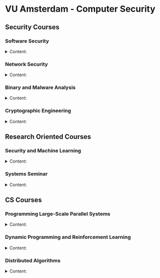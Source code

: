 # VU Amsterdam - Computer Security

## Security Courses

### Software Security

<details>
<summary>Content:</summary>

- Vulnerabilities and Attacks:
  + Buffer overflow
  + Integer overflow
  + Uninitialized variables
  + C++ Type Confusion
  + Format strings
  + Shellcode injection
  + ROP
  + Blind ROP
  + DOP
  + Use After Free
  + Double Free
- Defenses:
  + Canary
  + DEP
  + ASLR
  + Shadow Stack
  + CFI 
- Web Security:
  + Session fixation
  + XXS, CSRF
  + SSRF, XXE
  + HTTP request Smuggling
  + SQLI
  + Type juggling
  + Command injection
  + SOP, CSP, CORS
- Automatic Exploits Generation:
  + Fuzzing (Generation, Mutational)
  + Kernel exploits with Spectre
  + Sanitizers (ASan, TSan, UBSan, ...)

Most interesting papers:

- Unwinding The Stack For Fun and Profit
- The Dynamics of Innocent Flesh on the Bone: Code Reuse Ten Years Later
- DangZero: Efficient Use-After-Free Detection via Direct Page Table Access
- FloatZone: Accelerating Memory Error Detection using the Floating Point Unit
- Speculative Probing: Hacking Blind in the Spectre Era
- Hacking Blind

</details>

### Network Security

<details>
<summary>Content:</summary>

- TCP attacks:
  + Sniffing
  + Spoofing (On-path, Off-path)
  + Joncheray-style hijacking
- DoS attacks:
  + Fragmentation
  + SYN flooding
  + Botnets
  + Amplifiers
  + Detection (Sketches)
- DNS attacks:
  + Simple (Kaminsky, Birthday attack)
  + Advanced
- DNS enhancements:
  + DNSSEC
  + DoH
  + ODNS
  + Paged DNS
- PKI:
  + Certificates
  + Certificates types
  + Certificates validation and revocation
  + TLS
  + CT Logs
- CDN
- BGP:
  + Prefix hijacking
  + IRR
  + RPKI
  + Spoofing and filtering strategies
- Censorship:
  + GFW
  + Evasion (Geneva, VPNs)

Most interesting papers:
  + Off-Path TCP Exploits: Global Rate Limit Considered Dangerous
  + Off-Path TCP Exploits of the Mixed IPID Assignment
  + DNS Cache Poisoning Attack Reloaded: Revolutions with Side Channels
  + DNS Cache Poisoning Attack: Resurrections with Side Channel
  + How Great is the Great Firewall? Measuring China’s DNS Censorship
  + Weaponizing Middleboxes for TCP Reflected Amplification
  + Detection, Classification, and Analysis of Inter-Domain Traffic with Spoofed Source IP Addresses
  + An End-to-End Measurement of Certificate Revocation in the Web’s PKI
  + Geneva: Evolving Censorship Evasion Strategies
</details>


### Binary and Malware Analysis

<details>
<summary>Content:</summary>

- Dynamically linked ELF (with glibc) execution flow
- Anti-Analysis techniques:
  + Anti-debugging
  + Anti-VM
  + Anti-disassembly (Return address patching, Opaque predicates)
  + Obfuscation
  + Packers
- PIN framework
- Dynamic Taint Analysis
- Static analysis automation
- Automatic data structure recovery
- Symbolic execution
- Lifters

</details>

### Cryptographic Engineering

<details>
<summary>Content:</summary>

- Mathematics:
  + GCD, XGCD
  + Groups, Rings, Galois Fields
- RISC-V ISA
- Software Optimizations:
  + AES Tbox
  + Multiprecision arithmetic
  + Bitslicing
- Hardware Design:
  + Flow (Synthesis, Simulation, Place & Route)
  + Optimizations:
    * Area
    * Energy
    * Scan Registers
- Hardware Attacks:
  + Cache timing
  + Power Analysis (CPA)
  + Templates
  + Fault injection
  + Information Theory (Entropy, mutual information)
  + Countermeasures:
    * Masking (Boolean with ISW)
    * Hiding (WDDL, MDPL)
    * Time, space, information redundancy
- PUFs
- LWE

Most interesting papers:
  + Atomic-AES: A Compact Implementation of the AES Encryption/Decryption Core
  + Pushing the Limits: A Very Compact and a Threshold Implementation of AES
  + Midori: A Block Cipher for Low Energy
  + Cache-timing attacks on AES
  + Correlation Power Analysis with a Leakage Mode
  + Efficient Template Attacks
  + Differential Fault Analysis on A.E.S

</details>

## Research Oriented Courses

### Security and Machine Learning

<details>
<summary>Content:</summary>

 - Gradient Descent
 - Stochastic Gradient Descent
 - Goal, Variance, Bias, Diversity
 - Classification and Regression
 - RNNs and LSTM
 - LLMs (Embedding, Vector Representation, BERT, Trustworthiness)
 - APUF, iPUF
 - ML Analaysis of PUFs
 - Poisoning Attacks
 - XAI
 - Differential Privacy
 - Fairness and Bias
 - Trusted Computing Base (e.g enclaves)
 - Secure Multi Party Computation and Oblivious Transfer
 - Brain Computer Interface and Idealized Computing

##### Papers

This is a non-exhaustive list of papers that I read for the assignments,
provided by the professor or found by myself.
There are other papers that we have analyzed during the lectures, and other topics
that could be investigated for the assignments.

ML based cryptanalysis:
 - Differential cryptanalysis of DES-like cryptosystems
 - Improving Attacks on Round-Reduced Speck32/64 using Deep Learning
 - An Assessment of Differential- Neural Distinguishers
 - A deep learning aided differential distinguisher improvement framework with more lightweight and universality

XAI:
 - Post hoc Explanations may be Ineffective for Detecting Unknown Spurious Correlation
 - Sanity Checks for Saliency Maps
 - Assessing the (Un)Trustworthiness of Saliency Maps for Localizing Abnormalities in Medical Imaging
 - Guided Integrated Gradients: An Adaptive Path Method for Removing Noise
 - Beyond interpretability: developing a language to shape our relationships with AI.
 - SmoothGrad: removing noise by adding noise

Data Extraction Attacks on LLMs:
 - Training a Helpful and Harmless Assistant with Reinforcement Learning from Human Feedback
 - Extracting Training Data from Large Language Models
 - Quantifying Memorization Across Neural Language Models
 - Trustworthy LLMs: a Survey and Guideline for Evaluating Large Language Models’ Alignment
 - Scalable Extraction of Training Data from (Production) Language Models
 - Membership Inference Attacks against Machine Learning Models

Large Scale Cybernetic/AGI Infrastructure:
 - Advances and open problems in federated learning
 - Blockchain and Federated Learning for Privacy-Preserved Data Sharing in Industrial IoT
 - An integrated brain-machine interface platform with thousands of channels
 - A Survey of Published Attacks on Intel SGX
 - Explainable Artificial Intelligence (XAI): What we know and what is left to attain Trustworthy Artificial Intelligence
 - Targeted backdoor attacks on deep learning systems using data poisoning
 - Split-brain: what we know now and why this is important for understanding consciousness
 - Artificial general intelligence: concept, state of the art, and future prospects
 - The combination of brain-computer interfaces and artificial intelligence: applications and challenges

Ethics And Morality in Security and AI:
 - The moral character of cryptographic work
 - The Russell-Einstein Manifesto
 - What happened to the crypto dream?
 - NSA Spying on America
 - A survey on bias and fairness in machine learning
 - Fairness in machine learning: Lessons from political philosophy
 - Gender shades: Intersectional accuracy disparities in commercial gender classification
 - How do fairness definitions fare? Examining public attitudes towards algorithmic definitions of fairness
 - The Road to Digital Unfreedom: How Artificial Intelligence Is Reshaping Repression
 - The global expansion of AI surveillance
 - The debate on the ethics of AI in health care: a reconstruction and critical review
 - Ai in finance: challenges, techniques, and opportunities
 - Deep neural networks improve radiologists
 - Diagnostic evaluation of a deep learning model for optical diagnosis of colorectal cancer
 - End-to-end lung cancer screening with three-dimensional deep learning on low-dose chest computed tomography
 - Detection of brain activation in unresponsive patients with acute brain injury
</details>


### Systems Seminar

<details>
<summary>Content:</summary>

- Reviewed papers:
   + Hello Bytes, Bye Blocks: PCIe Storage Meets Compute Express Link for Memory Expansion
   + Direct Access, High-Performance Memory Disaggregation with DirectCXL
   + Hybrid Execution: Combining Ahead-of-Time and Just-in-Time Compilation, VMIL
   + A Distributed and Hybrid Ground Station Network for Low Earth Orbit Satellites
   + Tango or Square Dance? How Tightly Should we Integrate Network Functionality in Browsers?
   + Sidecar: In-Network Performance Enhancements in the Age of Paranoid Transport Protocols
- Artifact evaluation:
   + Risotto: A Dynamic Binary Translator for Weak Memory Model Architectures

</details>

## CS Courses

### Programming Large-Scale Parallel Systems

<details>
<summary>Content:</summary>

- Processors Topologies (Mesh, Tree, Hypercube)
- Parallel Machines (Processor arrays, GPUs, NUMA, DSM)
- Parallel Algorithms:
  + Matrix Multiplication
  + Successive Over Relaxation
  + All-pairs Shorts Paths
  + Solving Linear Equations (Jacobi, Gaussian)
  + Solving Partial Differential Equations (Conjucate gradient method)
  + Traveling Salesperson Problem
  + Barnes-Hut (with Cost model and Costzones)
  + Transposition Driven Scheduling
- Performance Metrics:
  + Linear, Super linear speedup
  + Amdahl's Law
  + Weak and Strong scalability
- MPI:
  + Sync/Async
  + Buffered/Unbuffered
  + Ready
  + Blocking/Non-Blocking
  + Global Operations (Barrier, Bcast, Gather, Scatter, Reduce)
- Julia:
  + Tasks
  + Sync/Async
  + Channels
  + Distributed computing (Workers, Remote channels, Spawn/Fetch)
  + MPI.jl

</details>

### Dynamic Programming and Reinforcement Learning

<details>
<summary>Content:</summary>

- Key concepts:
  + Reward
  + State
  + Markov property
  + Policies
  + Transistions
- Dynamic Programming:
  + Shortest path
  + Inventory control
  + Knapsack
  + Stochastic settings (Knapsack, Inventory control, Revenue Management)
- Markov chains:
  + Communicating path
  + Period
  + Time-average
  + Limit and Stationary distribution
  + Poisson equation
- Markov decision chains:
  + Policy iteration
  + Value iteration
  + Bellman Equation
  + Q-Values
  + Discounted rewards
- Continuos time and Markov processes
- Bandits:
  + Gittins index
  + Stateless bandits and Bayesian framework
  + Exploration policies and Thompson sampling
  + Contextual bandits
- Monte-Carlo Tree Search
- Reinforcement Learning
- Deep Learning
- Q-Learning
- Policy Gradient methods

</details>

### Distributed Algorithms

<details>
<summary>Content:</summary>

- Logical clocks (Lamport's, Vector)
- Snapshots:
  + Chandy-Lamport (FIFO)
  + Lai-Yang
- Wave:
  + Traversal (Tarry, DFS, Awerbuch, Cidon)
  + Echo
  + Tree
- Deadlock detection (Bracha-Toueg)
- Termination detection:
  + Dijkstra-Scholten, Shavit-Francesz, Rana, Safra
  + Weight Throwing
- Distributed garbage collection:
  + Reference counting (indirected, weighted)
  + Tracing (mark-scan)
- Routing:
  + Chandy-Misra
  + Merlin-Segall
  + Toueg's
- Election algorithms:
  + Ring (Chang-Roberts, Franklin, Dolev-Klawe-Rodeh)
  + Tree 
  + Echo with extinction
  + MST (Gallager-Humblet-Spira)
- Anonymous networks:
  + Itai-Rodeh
  + Echo with extinction
  + Itai-Rodeh Ring Size
- Consensus with fault tolerance:
  + Bracha-Toueg
  + Chandra-Toueg
- Mutual Exclusion algorithms:
  + Ricart-Agrawala
  + Raymond's
  + Agrawal-El Abbadi
- Self-stabliziation (Dijkstra's token ring, Afek-Kutten-Yung)
- Dynamic networks:
  + Chord ring
  + AODV routing
  + Walter-Welch-Vaidya
- Rollback recovery (Peterson-Kearns)
- Distributed transactions:
  + Two-phase locking
  + Time stamps
  + Optimistic concurrency control
  + Two- and Three-phase commit.
- Security:
  + Kerberos
  + Key Exchange (Diffie-Hellman, BB84)
  + Digital signatures (Lamport, Winterniz, Merkle)
  + Bitcoin

</details>

